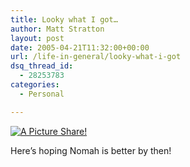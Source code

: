 ```yaml
---
title: Looky what I got…
author: Matt Stratton
layout: post
date: 2005-04-21T11:32:00+00:00
url: /life-in-general/looky-what-i-got
dsq_thread_id:
  - 28253783
categories:
  - Personal

---
```

<div class="flickrEmailPost">
  <a href="https://www.flickr.com/photos/mugsy/10280940/" title="A Picture Share!"><img src="https://photos5.flickr.com/10280940_4c4b514a30_m.jpg" alt="A Picture Share!" class="flickrEmailImage" /></a> </p>
</div>

Here&#8217;s hoping Nomah is better by then!